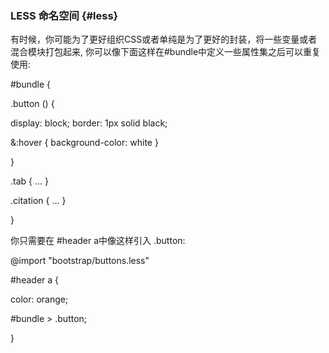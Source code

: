 ### LESS 命名空间 {#less}

有时候，你可能为了更好组织CSS或者单纯是为了更好的封装，将一些变量或者混合模块打包起来, 你可以像下面这样在#bundle中定义一些属性集之后可以重复使用:

#bundle {

.button () {

display: block; border: 1px solid black;

&amp;:hover { background-color: white }

}

.tab { ... }

.citation { ... }

}

你只需要在 #header a中像这样引入 .button:

@import &quot;bootstrap/buttons.less&quot;

#header a {

color: orange;

#bundle &gt; .button;

}